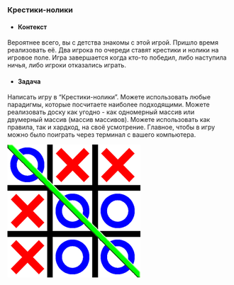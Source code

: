### Крестики-нолики
- #### Контекст
<p>Вероятнее всего, вы с детства знакомы с этой игрой. Пришло
время реализовать её. Два игрока по очереди ставят крестики
и нолики на игровое поле. Игра завершается когда кто-то
победил, либо наступила ничья, либо игроки отказались
играть.</p>

- #### Задача
<p>Написать игру в “Крестики-нолики”. Можете использовать
любые парадигмы, которые посчитаете наиболее
подходящими. Можете реализовать доску как угодно - как
одномерный массив или двумерный массив (массив массивов).
Можете использовать как правила, так и хардкод, на своё
усмотрение. Главное, чтобы в игру можно было поиграть через
терминал с вашего компьютера.</p>

![image](images.png)